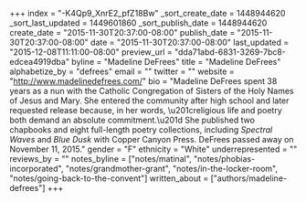 +++
index = "-K4Qp9_XnrE2_pfZ18Bw"
_sort_create_date = 1448944620
_sort_last_updated = 1449601860
_sort_publish_date = 1448944620
create_date = "2015-11-30T20:37:00-08:00"
publish_date = "2015-11-30T20:37:00-08:00"
date = "2015-11-30T20:37:00-08:00"
last_updated = "2015-12-08T11:11:00-08:00"
preview_url = "dda71abd-6831-3269-7bc8-edcea4919dba"
byline = "Madeline DeFrees"
title = "Madeline DeFrees"
alphabetize_by = "defrees"
email = ""
twitter = ""
website = "http://www.madelinedefrees.com/"
bio = "Madeline DeFrees spent 38 years as a nun with the Catholic Congregation of Sisters of the Holy Names of Jesus and Mary. She entered the community after high school and later requested release because, in her words, \u201creligious life and poetry both demand an absolute commitment.\u201d She published two chapbooks and eight full-length poetry collections, including *Spectral Waves* and *Blue Dusk* with Copper Canyon Press. DeFrees passed away on November 11, 2015."
gender = "F"
ethnicity = "White"
underrepresented = ""
reviews_by = ""
notes_byline = ["notes/matinal", "notes/phobias-incorporated", "notes/grandmother-grant", "notes/in-the-locker-room", "notes/going-back-to-the-convent"]
written_about = ["authors/madeline-defrees"]
+++

